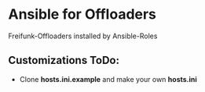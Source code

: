 # Ansible for Offloaders
Freifunk-Offloaders installed by Ansible-Roles

## Customizations ToDo:
* Clone **hosts.ini.example** and make your own **hosts.ini**
